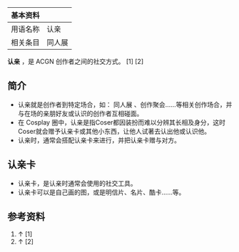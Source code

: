 |  **基本资料**  ||
|---|---|
|用语名称  |  认亲   |
|相关条目  |  同人展   |
  
**认亲** ，是  ACGN  创作者之间的社交方式。  [1]  [2]

##  简介

  * 认亲就是创作者到特定场合，如：  同人展  、创作聚会……等相关创作场合，并与在场的亲朋好友或认识的创作者互相碰面。 
  * 在  Cosplay  圈中，认亲是指Coser都因装扮而难以分辨其长相及身分，这时Coser就会赠予认亲卡或其他小东西，让他人试著去认出他或认识他。 
  * 认亲时，通常会搭配认亲卡来进行，并把认亲卡赠与对方。 

##  认亲卡

  * 认亲卡，是认亲时通常会使用的社交工具。 
  * 认亲卡可以是自己画的图，或是明信片、名片、酷卡……等。 

##  参考资料

  1. ↑  [1] 
  2. ↑  [2] 

